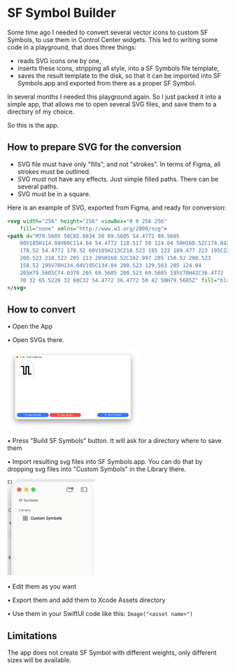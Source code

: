 # SF Symbol Builder

Some time ago I needed to convert several vector icons to custom SF Symbols, to use them in Control Center widgets. This led to writing
some code in a playground, that does three things:
 - reads SVG icons one by one,
 - inserts these icons, stripping all style, into a SF Symbols file template,
 - saves the result template to the disk, so that it can be imported into SF Symbols.app and exported from there as a proper SF Symbol.

In several months I needed this playground again. So I just packed it into a simple app, that allows me to open several SVG files, and
save them to a directory of my choice.

So this is the app.

## How to prepare SVG for the conversion

 - SVG file must have only "fills", and not "strokes". In terms of Figma, all strokes must be outlined.
 - SVG must not have any effects. Just simple filled paths. There can be several paths.
 - SVG must be in a square.

Here is an example of SVG, exported from Figma, and ready for conversion:

```xml
<svg width="256" height="256" viewBox="0 0 256 256"
    fill="none" xmlns="http://www.w3.org/2000/svg">
<path d="M79.5605 50C85.0834 50 89.5605 54.4772 89.5605
    60V185H114.04V60C114.04 54.4772 118.517 50 124.04 50H168.52C174.042 50
    178.52 54.4772 178.52 60V185H213C218.523 185 223 189.477 223 195C223
    200.523 218.523 205 213 205H168.52C162.997 205 158.52 200.523
    158.52 195V70H134.04V195C134.04 200.523 129.563 205 124.04
    205H79.5605C74.0378 205 69.5605 200.523 69.5605 195V70H42C36.4772
    70 32 65.5228 32 60C32 54.4772 36.4772 50 42 50H79.5605Z" fill="black"/>
</svg>
```

## How to convert

• Open the App

• Open SVGs there.

<img src="Documentation/Step%202.png" width="300"/>

• Press "Build SF Symbols" button. It will ask for a directory where to save them 

• Import resulting svg files into SF Symbols.app. You can do that by dropping svg files into "Custom Symbols" in the Library there.

<img src="Documentation/Step%204.png" width="200"/>

• Edit them as you want

• Export them and add them to Xcode Assets directory

• Use them in your SwiftUI code like this: `Image("<asset name>")`


## Limitations

The app does not create SF Symbol with different weights, only different sizes will be available.
